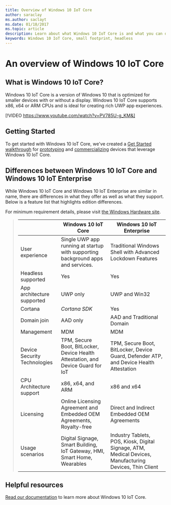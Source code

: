 ```yaml
---
title: Overview of Windows 10 IoT Core
author: saraclay
ms.author: saclayt
ms.date: 01/18/2017
ms.topic: article
description: Learn about what Windows 10 IoT Core is and what you can do with it.
keywords: Windows 10 IoT Core, small footprint, headless 
---
```


# An overview of Windows 10 IoT Core

## What is Windows 10 IoT Core?
Windows 10 IoT Core is a version of Windows 10 that is optimized for smaller devices with or without a display. Windows 10 IoT Core supports x86, x64 or ARM CPUs and is ideal for creating rich UWP app experiences.

[!VIDEO https://www.youtube.com/watch?v=PV785U-g_KM&]

## Getting Started
To get started with Windows 10 IoT Core, we've created a [Get Started walkthrough](https://developer.microsoft.com/en-us/windows/iot/GetStarted.htm) for [prototyping](https://developer.microsoft.com/en-us/windows/iot/getstarted/prototype/selectdevice) and [commercializing](https://developer.microsoft.com/en-us/windows/iot/getstarted/commercialize/selectplatform) devices that leverage Windows 10 IoT Core.

## Differences between Windows 10 IoT Core and Windows 10 IoT Enterprise
While Windows 10 IoT Core and Windows 10 IoT Enterprise are similar in name, there are differences in what they offer as well as what they support. Below is a feature list that highlights edition differences.

For minimum requirement details, please visit [the Windows Hardware site](https://docs.microsoft.com/en-us/windows-hardware/design/minimum/minimum-hardware-requirements-overview).

> |             | Windows 10 IoT Core  |  Windows 10 IoT Enterprise  |
> |-------------|----------|---------|
> | User experience | Single UWP app running at startup with supporting background apps and services. | Traditional Windows Shell with Advanced Lockdown Features |
> | Headless supported | Yes | Yes |
> | App architecture supported | UWP only | UWP and Win32 |
> | Cortana | *Cortana SDK* | Yes |
> | Domain join | AAD only | AAD and Traditional Domain |
> | Management | MDM | MDM |
> | Device Security Technologies | TPM, Secure Boot, BitLocker, Device Health Attestation, and Device Guard for IoT | TPM, Secure Boot, BitLocker, Device Guard, Defender ATP, and Device Health Attestation |
> | CPU Architecture support | x86, x64, and ARM | x86 and x64 |
> | Licensing | Online Licensing Agreement and Embedded OEM Agreements, Royalty-free | Direct and Indirect Embedded OEM Agreements |
> | Usage scenarios | Digital Signage, Smart Building, IoT Gateway, HMI, Smart Home, Wearables | Industry Tablets, POS, Kiosk, Digital Signage, ATM, Medical Devices, Manufacturing Devices, Thin Client |

## Helpful resources
[Read our documentation](https://docs.microsoft.com/en-us/windows/iot-core/) to learn more about Windows 10 IoT Core.
